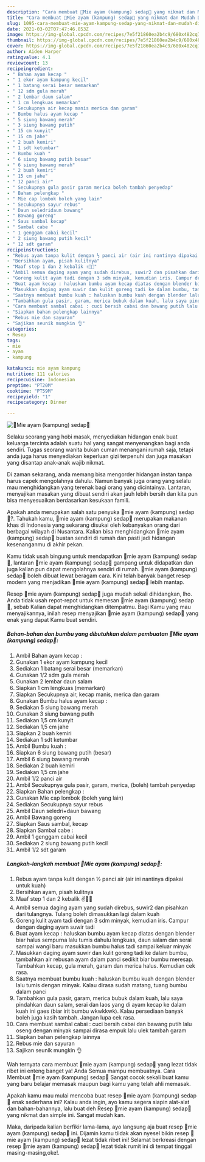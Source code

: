 ```yaml
---
description: "Cara membuat 🐥Mie ayam (kampung) sedap🐥 yang nikmat dan Mudah Dibuat"
title: "Cara membuat 🐥Mie ayam (kampung) sedap🐥 yang nikmat dan Mudah Dibuat"
slug: 1095-cara-membuat-mie-ayam-kampung-sedap-yang-nikmat-dan-mudah-dibuat
date: 2021-03-02T07:47:46.853Z
image: https://img-global.cpcdn.com/recipes/7e5f21860ea2b4c9/680x482cq70/🐥mie-ayam-kampung-sedap🐥-foto-resep-utama.jpg
thumbnail: https://img-global.cpcdn.com/recipes/7e5f21860ea2b4c9/680x482cq70/🐥mie-ayam-kampung-sedap🐥-foto-resep-utama.jpg
cover: https://img-global.cpcdn.com/recipes/7e5f21860ea2b4c9/680x482cq70/🐥mie-ayam-kampung-sedap🐥-foto-resep-utama.jpg
author: Aiden Harper
ratingvalue: 4.1
reviewcount: 13
recipeingredient:
- " Bahan ayam kecap "
- " 1 ekor ayam kampung kecil"
- " 1 batang serai besar memarkan"
- " 12 sdm gula merah"
- " 2 lembar daun salam"
- " 1 cm lengkuas memarkan"
- " Secukupnya air kecap manis merica dan garam"
- " Bumbu halus ayam kecap "
- " 5 siung bawang merah"
- " 3 siung bawang putih"
- " 15 cm kunyit"
- " 15 cm jahe"
- " 2 buah kemiri"
- " 1 sdt ketumbar"
- " Bumbu kuah "
- " 6 siung bawang putih besar"
- " 6 siung bawang merah"
- " 2 buah kemiri"
- " 15 cm jahe"
- " 12 panci air"
- " Secukupnya gula pasir garam merica boleh tambah penyedap"
- " Bahan pelengkap "
- " Mie cap lombok boleh yang lain"
- " Secukupnya sayur rebus"
- " Daun seledridaun bawang"
- " Bawang goreng"
- " Saus sambal kecap"
- " Sambal cabe "
- " 1 genggam cabai kecil"
- " 2 siung bawang putih kecil"
- " 12 sdt garam"
recipeinstructions:
- "Rebus ayam tanpa kulit dengan ½ panci air (air ini nantinya dipakai untuk kuah)"
- "Bersihkan ayam, pisah kulitnya"
- "Maaf step 1 dan 2 kebalik ✌🙏😬"
- "Ambil semua daging ayam yang sudah direbus, suwir2 dan pisahkan dari tulangnya. Tulang boleh dimasukkan lagi dalam kuah"
- "Goreng kulit ayam tadi dengan 3 sdm minyak, kemudian iris. Campur dengan daging ayam suwir tadi"
- "Buat ayam kecap : haluskan bumbu ayam kecap diatas dengan blender biar halus sempurna lalu tumis dahulu lengkuas, daun salam dan serai sampai wangi baru masukkan bumbu halus tadi sampai keluar minyak"
- "Masukkan daging ayam suwir dan kulit goreng tadi ke dalam bumbu, tambahkan air rebusan ayam dalam panci sedikit biar bumbu meresap. Tambahkan kecap, gula merah, garam dan merica halus. Kemudian cek rasa."
- "Saatnya membuat bumbu kuah : haluskan bumbu kuah dengan blender lalu tumis dengan minyak. Kalau dirasa sudah matang, tuang bumbu dalam panci"
- "Tambahkan gula pasir, garam, merica bubuk dalam kuah, lalu saya pindahkan daun salam, serai dan laos yang di ayam kecap ke dalam kuah ini gaes (biar irit bumbu wkwkkwk). Kalau persediaan banyak boleh juga kasih tambah. Jangan lupa cek rasa."
- "Cara membuat sambal cabai : cuci bersih cabai dan bawang putih lalu oseng dengan minyak sampai dirasa empuk lalu ulek tambah garam"
- "Siapkan bahan pelengkap lainnya"
- "Rebus mie dan sayuran"
- "Sajikan seunik mungkin 👌"
categories:
- Resep
tags:
- mie
- ayam
- kampung

katakunci: mie ayam kampung 
nutrition: 111 calories
recipecuisine: Indonesian
preptime: "PT20M"
cooktime: "PT59M"
recipeyield: "1"
recipecategory: Dinner

---
```



![🐥Mie ayam (kampung) sedap🐥](https://img-global.cpcdn.com/recipes/7e5f21860ea2b4c9/680x482cq70/🐥mie-ayam-kampung-sedap🐥-foto-resep-utama.jpg)

Selaku seorang yang hobi masak, menyediakan hidangan enak buat keluarga tercinta adalah suatu hal yang sangat menyenangkan bagi anda sendiri. Tugas seorang  wanita bukan cuman menangani rumah saja, tetapi anda juga harus menyediakan keperluan gizi terpenuhi dan juga masakan yang disantap anak-anak wajib nikmat.

Di zaman  sekarang, anda memang bisa mengorder hidangan instan tanpa harus capek mengolahnya dahulu. Namun banyak juga orang yang selalu mau menghidangkan yang terenak bagi orang yang dicintainya. Lantaran, menyajikan masakan yang dibuat sendiri akan jauh lebih bersih dan kita pun bisa menyesuaikan berdasarkan kesukaan famili. 



Apakah anda merupakan salah satu penyuka 🐥mie ayam (kampung) sedap🐥?. Tahukah kamu, 🐥mie ayam (kampung) sedap🐥 merupakan makanan khas di Indonesia yang sekarang disukai oleh kebanyakan orang dari berbagai wilayah di Nusantara. Kalian bisa menghidangkan 🐥mie ayam (kampung) sedap🐥 buatan sendiri di rumah dan pasti jadi hidangan kesenanganmu di akhir pekan.

Kamu tidak usah bingung untuk mendapatkan 🐥mie ayam (kampung) sedap🐥, lantaran 🐥mie ayam (kampung) sedap🐥 gampang untuk didapatkan dan juga kalian pun dapat mengolahnya sendiri di rumah. 🐥mie ayam (kampung) sedap🐥 boleh dibuat lewat beragam cara. Kini telah banyak banget resep modern yang menjadikan 🐥mie ayam (kampung) sedap🐥 lebih mantap.

Resep 🐥mie ayam (kampung) sedap🐥 juga mudah sekali dihidangkan, lho. Anda tidak usah repot-repot untuk memesan 🐥mie ayam (kampung) sedap🐥, sebab Kalian dapat menghidangkan ditempatmu. Bagi Kamu yang mau menyajikannya, inilah resep menyajikan 🐥mie ayam (kampung) sedap🐥 yang enak yang dapat Kamu buat sendiri.

<!--inarticleads1-->

##### Bahan-bahan dan bumbu yang dibutuhkan dalam pembuatan 🐥Mie ayam (kampung) sedap🐥:

1. Ambil  Bahan ayam kecap :
1. Gunakan  1 ekor ayam kampung kecil
1. Sediakan  1 batang serai besar (memarkan)
1. Gunakan  1/2 sdm gula merah
1. Gunakan  2 lembar daun salam
1. Siapkan  1 cm lengkuas (memarkan)
1. Siapkan  Secukupnya air, kecap manis, merica dan garam
1. Gunakan  Bumbu halus ayam kecap :
1. Sediakan  5 siung bawang merah
1. Gunakan  3 siung bawang putih
1. Sediakan  1,5 cm kunyit
1. Sediakan  1,5 cm jahe
1. Siapkan  2 buah kemiri
1. Sediakan  1 sdt ketumbar
1. Ambil  Bumbu kuah :
1. Siapkan  6 siung bawang putih (besar)
1. Ambil  6 siung bawang merah
1. Sediakan  2 buah kemiri
1. Sediakan  1,5 cm jahe
1. Ambil  1/2 panci air
1. Ambil  Secukupnya gula pasir, garam, merica, (boleh) tambah penyedap
1. Siapkan  Bahan pelengkap :
1. Gunakan  Mie cap lombok (boleh yang lain)
1. Sediakan  Secukupnya sayur rebus
1. Ambil  Daun seledri+daun bawang
1. Ambil  Bawang goreng
1. Siapkan  Saus sambal, kecap
1. Siapkan  Sambal cabe :
1. Ambil  1 genggam cabai kecil
1. Sediakan  2 siung bawang putih kecil
1. Ambil  1/2 sdt garam




<!--inarticleads2-->

##### Langkah-langkah membuat 🐥Mie ayam (kampung) sedap🐥:

1. Rebus ayam tanpa kulit dengan ½ panci air (air ini nantinya dipakai untuk kuah)
1. Bersihkan ayam, pisah kulitnya
1. Maaf step 1 dan 2 kebalik ✌🙏😬
1. Ambil semua daging ayam yang sudah direbus, suwir2 dan pisahkan dari tulangnya. Tulang boleh dimasukkan lagi dalam kuah
1. Goreng kulit ayam tadi dengan 3 sdm minyak, kemudian iris. Campur dengan daging ayam suwir tadi
1. Buat ayam kecap : haluskan bumbu ayam kecap diatas dengan blender biar halus sempurna lalu tumis dahulu lengkuas, daun salam dan serai sampai wangi baru masukkan bumbu halus tadi sampai keluar minyak
1. Masukkan daging ayam suwir dan kulit goreng tadi ke dalam bumbu, tambahkan air rebusan ayam dalam panci sedikit biar bumbu meresap. Tambahkan kecap, gula merah, garam dan merica halus. Kemudian cek rasa.
1. Saatnya membuat bumbu kuah : haluskan bumbu kuah dengan blender lalu tumis dengan minyak. Kalau dirasa sudah matang, tuang bumbu dalam panci
1. Tambahkan gula pasir, garam, merica bubuk dalam kuah, lalu saya pindahkan daun salam, serai dan laos yang di ayam kecap ke dalam kuah ini gaes (biar irit bumbu wkwkkwk). Kalau persediaan banyak boleh juga kasih tambah. Jangan lupa cek rasa.
1. Cara membuat sambal cabai : cuci bersih cabai dan bawang putih lalu oseng dengan minyak sampai dirasa empuk lalu ulek tambah garam
1. Siapkan bahan pelengkap lainnya
1. Rebus mie dan sayuran
1. Sajikan seunik mungkin 👌




Wah ternyata cara membuat 🐥mie ayam (kampung) sedap🐥 yang lezat tidak ribet ini enteng banget ya! Anda Semua mampu membuatnya. Cara Membuat 🐥mie ayam (kampung) sedap🐥 Sangat cocok sekali buat kamu yang baru belajar memasak maupun bagi kamu yang telah ahli memasak.

Apakah kamu mau mulai mencoba buat resep 🐥mie ayam (kampung) sedap🐥 enak sederhana ini? Kalau anda ingin, ayo kamu segera siapin alat-alat dan bahan-bahannya, lalu buat deh Resep 🐥mie ayam (kampung) sedap🐥 yang nikmat dan simple ini. Sangat mudah kan. 

Maka, daripada kalian berfikir lama-lama, ayo langsung aja buat resep 🐥mie ayam (kampung) sedap🐥 ini. Dijamin kamu tiidak akan nyesel bikin resep 🐥mie ayam (kampung) sedap🐥 lezat tidak ribet ini! Selamat berkreasi dengan resep 🐥mie ayam (kampung) sedap🐥 lezat tidak rumit ini di tempat tinggal masing-masing,oke!.

